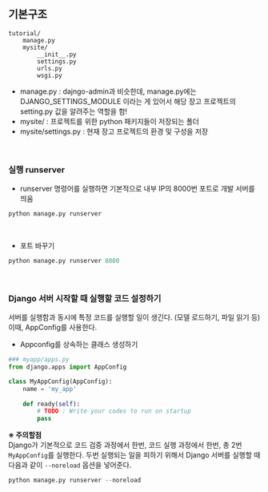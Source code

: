 ## 기본구조
```shell
tutorial/
    manage.py
    mysite/
        __init__.py
        settings.py
        urls.py
        wsgi.py
```
* manage.py : dajngo-admin과 비슷한데, manage.py에는 DJANGO_SETTINGS_MODULE 이라는 게 있어서 해당 장고 프로젝트의 setting.py 값을 알려주는 역할을 함!
* mysite/ : 프로젝트를 위한 python 패키지들이 저장되는 폴더
* mysite/settings.py : 현재 장고 프로젝트의 환경 및 구성을 저장
<br>

### 실행 runserver
* runserver 명령어를 실행하면 기본적으로 내부 IP의 8000번 포트로 개발 서버를 띄움
```python
python manage.py runserver
```
<br>

* 포트 바꾸기
```python
python manage.py runserver 8080
```
<br>

### Django 서버 시작할 때 실행할 코드 설정하기
서버를 실행함과 동시에 특정 코드를 실행할 일이 생긴다. (모델 로드하기, 파일 읽기 등) 이때, AppConfig를 사용한다.

* Appconfig를 상속하는 클래스 생성하기
```python
### myapp/apps.py
from django.apps import AppConfig

class MyAppConfig(AppConfig):
    name = 'my_app'
    
    def ready(self):
        # TODO : Write your codes to run on startup
        pass
```

<b>※ 주의할점</b><br>
Django가 기본적으로 코드 검증 과정에서 한번, 코드 실행 과정에서 한번, 총 2번 `MyAppConfig`를 실행한다.
두번 실행되는 일을 피하기 위해서 Django 서버를 실행할 때 다음과 같이 `--noreload` 옵션을 넣어준다.
```python
python manage.py runserver --noreload
```
<br>
